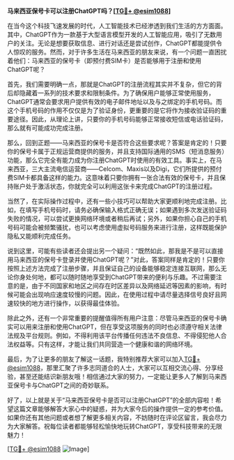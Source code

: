 **马来西亚保号卡可以注册ChatGPT吗？[[TG💪+ @esim1088](https://t.me/s/esim1088)]**

在当今这个科技飞速发展的时代，人工智能技术已经渗透到我们生活的方方面面。其中，ChatGPT作为一款基于大型语言模型开发的人工智能应用，吸引了无数用户的关注。无论是想要获取信息、进行对话还是尝试创作，ChatGPT都能提供令人惊叹的服务。然而，对于许多生活在马来西亚的朋友来说，有一个问题一直困扰着他们：马来西亚的保号卡（即预付费SIM卡）是否能够用于注册和使用ChatGPT呢？

首先，我们需要明确一点，那就是ChatGPT的注册流程其实并不复杂，但它的背后却隐藏着一系列的技术要求和限制条件。为了确保用户能够正常使用服务，ChatGPT通常会要求用户提供有效的电子邮件地址以及与之绑定的手机号码。而这个手机号码的作用不仅仅是为了验证身份，更重要的是它将作为接收验证码的重要途径。因此，从理论上讲，只要你的手机号码能够正常接收短信或电话验证码，那么就有可能成功完成注册。

那么，回到正题——马来西亚的保号卡是否符合这些要求呢？答案是肯定的！只要你的保号卡属于正规运营商提供的服务，并且支持国际通用的SMS（短消息服务）功能，那么它完全有能力成为你注册ChatGPT时使用的有效工具。事实上，在马来西亚，三大主流电信运营商——Celcom、Maxis以及Digi，它们所提供的预付费SIM卡都具备这样的能力。这意味着只要你拥有一张合法有效的保号卡，并且保持账户处于激活状态，你就完全可以利用这张卡来完成ChatGPT的注册过程。

当然了，在实际操作过程中，还有一些小技巧可以帮助大家更顺利地完成注册。比如，在填写手机号码时，请务必确保输入格式正确无误；如果遇到多次发送验证码失败的情况，可以尝试更换网络环境或者稍后再试；另外，如果你担心自己的手机号码可能会被频繁骚扰，也可以考虑使用虚拟号码服务来进行注册，这样既能保护隐私又能顺利完成任务。

说到这里，可能有些读者还会提出另一个疑问：“既然如此，那我是不是可以直接用马来西亚的保号卡登录并使用ChatGPT呢？”对此，答案同样是肯定的！只要你按照上述方法完成了注册步骤，并且保证自己的设备能够稳定连接互联网，那么无论你身处何地，都可以随时随地享受到ChatGPT带来的便利与乐趣。不过需要注意的是，由于不同国家和地区之间存在时区差异以及网络延迟等因素的影响，有时候可能会出现响应速度较慢的问题。因此，在使用过程中请尽量选择信号良好且网速较快的地方进行操作，以获得最佳体验。

除此之外，还有一个非常重要的提醒值得所有用户注意：尽管马来西亚的保号卡确实可以用来注册和使用ChatGPT，但在享受这项服务的同时也必须遵守相关法律法规及平台规则。例如，不得利用该平台传播任何违法不良信息、不得侵犯他人合法权益等。只有这样，才能让我们共同营造一个健康和谐的网络环境。

最后，为了让更多的朋友了解这一话题，我特别推荐大家可以加入[TG💪+ @esim1088](https://t.me/s/esim1088)，那里汇聚了许多志同道合的人士，大家可以互相交流心得、分享经验，甚至还能结识新朋友哦！相信通过大家的努力，一定能让更多人了解到马来西亚保号卡与ChatGPT之间的奇妙联系。

好了，以上就是关于“马来西亚保号卡是否可以注册ChatGPT”的全部内容啦！希望这篇文章能够解答大家心中的疑惑，并为大家今后的操作提供一定的参考价值。如果你还有其他问题或者想了解更多相关内容，不妨随时在评论区留言，我会尽力为大家解答。祝每位读者都能够轻松愉快地玩转ChatGPT，享受科技带来的无限魅力！

[[TG💪+ @esim1088](https://t.me/s/esim1088) ![Image](https://i.postimg.cc/4NQfJmqS/Snipaste-2025-05-13-00-14-12.png)]
